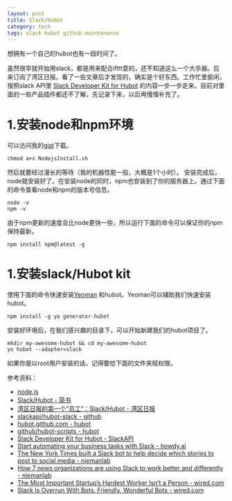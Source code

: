 ```yaml
---
layout: post
title: Slack/Hubot
category: tech
tags: slack hubot github maintenance
---
```






想拥有一个自己的hubot也有一段时间了。

虽然很早就开始用slack，都是用来配合ifttt耍的，还不知道这么一个大杀器。后来订阅了湾区日报。看了一些文章后才发现的，确实是个好东西。工作忙里偷闲，按照slack API里 [Slack Developer Kit for Hubot](https://slackapi.github.io/hubot-slack/) 的内容一步一步走来。目前对里面的一些产品插件都还不了解，先记录下来，以后再慢慢补充了。

# 1.安装node和npm环境

可以访问我的[gist](https://gist.github.com/kelvinblood/fef5a31e69b099c3a0225a12481923d7)下载。
<script src="https://gist.github.com/kelvinblood/fef5a31e69b099c3a0225a12481923d7.js"></script>

	chmod a+x NodejsInstall.sh

然后就要经过漫长的等待（我的机器性能一般，大概是1个小时）。
安装完成后，node就安装好了。在安装node的同时，npm也安装到了你的服务器上。通过下面的命令查看node和npm的版本号信息。

	node -v
	npm -v

由于npm更新的速度会比node更快一些，所以运行下面的命令可以保证你的npm保持最新。

	npm install npm@latest -g

# 1.安装slack/Hubot kit

使用下面的命令快速安装[Yeoman](http://yeoman.io/) 和hubot。Yeoman可以辅助我们快速安装hubot。

	npm install -g yo generator-hubot

安装好环境后，在我们感兴趣的目录下，可以开始新建我们的hubot项目了。

	mkdir my-awesome-hubot && cd my-awesome-hubot
	yo hubot --adapter=slack


如果你是以root用户安装的话，记得要给下面的文件夹赋权限。


参考资料：

* [node.js](https://nodejs.org/en/download/)
* [Slack/Hubot - 简书](http://www.jianshu.com/p/e5015327f900)
* [湾区日报的第一个“员工”：Slack/Hubot - 湾区日报](https://wanqu.co/b/8/2015-08-19-slack-hubot.html)
* [slackapi/hubot-slack - github](https://github.com/slackapi/hubot-slack)
* [hubot.github.com - hubot](https://hubot.github.com/)
* [github/hubot-scripts - hubot](https://github.com/github/hubot-scripts/tree/master/src/scripts)
* [Slack Developer Kit for Hubot - SlackAPI](https://slackapi.github.io/hubot-slack/)
* [Start automating your business tasks with Slack - howdy.ai](https://blog.howdy.ai/what-will-the-automated-workplace-look-like-495f9d1e87da#.d7jn5l8x9)
* [The New York Times built a Slack bot to help decide which stories to post to social media - niemanlab](http://www.niemanlab.org/2015/08/the-new-york-times-built-a-slack-bot-to-help-decide-which-stories-to-post-to-social-media/)
* [How 7 news organizations are using Slack to work better and differently - niemanlab](http://www.niemanlab.org/2015/07/how-7-news-organizations-are-using-slack-to-work-better-and-differently/)
* [The Most Important Startup’s Hardest Worker Isn’t a Person - wired.com](https://www.wired.com/2015/10/the-most-important-startups-hardest-worker-isnt-a-person/)
* [Slack Is Overrun With Bots. Friendly, Wonderful Bots - wired.com](https://www.wired.com/2015/08/slack-overrun-bots-friendly-wonderful-bots/)